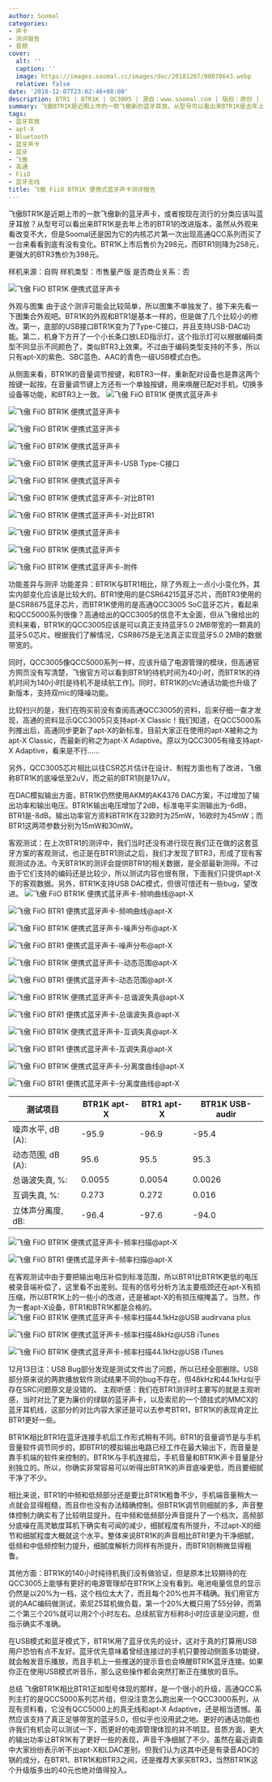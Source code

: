 ```yaml
---
author: Soomal
categories:
- 声卡
- 测评报告
- 音频
cover:
  alt: ''
  caption: ''
  image: https://images.soomal.cc/images/doc/20181207/00078643.webp
  relative: false
date: '2018-12-07T23:02:46+08:00'
description: BTR1 | BTR1K | QC3005 | 源自：www.soomal.com | 版权：原创 |  平均/总评分：08.67/182
summary: 飞傲BTR1K是近期上市的一款飞傲新的蓝牙耳放，从型号可以看出来BTR1K是去年上市的BTR1的改进版本，虽然从外观来看改变不大，但是Soomal还是因为它的内核芯片第一次出现高通QCC系列而买了一台来看看到底有没有变化。
tags:
- 蓝牙耳放
- apt-X
- Bluetooth
- 蓝牙声卡
- 蓝牙
- 飞傲
- 高通
- FiiO
- 蓝牙无线
title: 飞傲 FiiO BTR1K 便携式蓝牙声卡测评报告
---
```


飞傲BTR1K是近期上市的一款飞傲新的蓝牙声卡，或者按现在流行的分类应该叫蓝牙耳放？从型号可以看出来BTR1K是去年上市的BTR1的改进版本，虽然从外观来看改变不大，但是Soomal还是因为它的内核芯片第一次出现高通QCC系列而买了一台来看看到底有没有变化。BTR1K上市后售价为298元，而BTR1则降为258元，更强大的BTR3售价为398元。

样机来源：自购
样机类型：市售量产版
是否商业关系：否

![飞傲 FiiO BTR1K 便携式蓝牙声卡](https://images.soomal.cc/images/doc/20181207/00078631.webp)




外观与图集
由于这个测评可能会比较简单，所以图集不单独发了，接下来先看一下图集合外观吧。BTR1K的外观和BTR1是基本一样的，但是做了几个比较小的修改。第一，底部的USB接口BTR1K变为了Type-C接口，并且支持USB-DAC功能。第二，机身下方开了一个小长条口放LED指示灯，这个指示灯可以根据编码类型不同显示不同颜色了，类似BTR3上效果。不过由于编码类型支持的不多，所以只有apt-X的紫色、SBC蓝色、AAC的青色一级USB模式白色。

从侧面来看，BTR1K的音量调节按键，和BTR3一样，重新配对设备也是靠这两个按键一起按。在音量调节键上方还有一个单独按键，用来唤醒已配对手机，切换多设备等功能，和BTR3上一致。
![飞傲 FiiO BTR1K 便携式蓝牙声卡](https://images.soomal.cc/images/doc/20181207/00078632.webp)




![飞傲 FiiO BTR1K 便携式蓝牙声卡](https://images.soomal.cc/images/doc/20181207/00078633.webp)




![飞傲 FiiO BTR1K 便携式蓝牙声卡](https://images.soomal.cc/images/doc/20181207/00078634.webp)




![飞傲 FiiO BTR1K 便携式蓝牙声卡](https://images.soomal.cc/images/doc/20181207/00078635.webp)




![飞傲 FiiO BTR1K 便携式蓝牙声卡-USB Type-C接口](https://images.soomal.cc/images/doc/20181207/00078636.webp)




![飞傲 FiiO BTR1K 便携式蓝牙声卡](https://images.soomal.cc/images/doc/20181207/00078637.webp)




![飞傲 FiiO BTR1K 便携式蓝牙声卡-对比BTR1](https://images.soomal.cc/images/doc/20181207/00078638.webp)




![飞傲 FiiO BTR1K 便携式蓝牙声卡-对比BTR1](https://images.soomal.cc/images/doc/20181207/00078639.webp)




![飞傲 FiiO BTR1K 便携式蓝牙声卡](https://images.soomal.cc/images/doc/20181207/00078640.webp)




![飞傲 FiiO BTR1K 便携式蓝牙声卡](https://images.soomal.cc/images/doc/20181207/00078641.webp)




![飞傲 FiiO BTR1K 便携式蓝牙声卡-附件](https://images.soomal.cc/images/doc/20181207/00078642.webp)




功能差异与测评
功能差异：BTR1K与BTR1相比，除了外观上一点小小变化外，其实内部变化应该是比较大的。BTR1使用的是CSR64215蓝牙芯片，而BTR3使用的是CSR8675蓝牙芯片，而BTR1K使用的是高通QCC3005 SoC蓝牙芯片，看起来和QCC5000系列很像？高通给出的QCC3005的信息不太全面，但从飞傲给出的资料来看，BTR1K的QCC3005应该是可以真正支持蓝牙5.0 2MB带宽的一颗真的蓝牙5.0芯片。根据我们了解情况，CSR8675是无法真正实现蓝牙5.0 2MB的数据带宽的。

同时，QCC3005像QCC5000系列一样，应该升级了电源管理的模块，但高通官方网页没有写清楚，飞傲官方可以看到BTR1的待机时间为40小时，而BTR1K的待机时间为140小时[是待机不是续航工作]。同时，BTR1K的cVc通话功能也升级了新版本，支持双mic的降噪功能。

比较扫兴的是，我们在购买前没有查阅高通QCC3005的资料，后来仔细一查才发现，高通的资料显示QCC3005只支持apt-X Classic！我们知道，在QCC5000系列推出后，高通同步更新了apt-X的新标准，目前大家正在使用的apt-X被称之为apt-X Classic，而最新的称之为apt-X Adaptive。原以为QCC3005有缘支持apt-X Adaptive，看来是不行……

另外，QCC3005芯片相比以往CSR芯片估计在设计、制程方面也有了改进，飞傲称BTR1K的底噪低至2uV，而之前的BTR1则是17uV。

在DAC模拟输出方面，BTR1K仍然使用AKM的AK4376 DAC方案，不过增加了输出功率和输出电压。BTR1K输出电压增加了2dB，标准电平实测输出为-6dB，BTR1是-8dB。输出功率官方资料BTR1K在32欧时为25mW，16欧时为45mW；而BTR1这两项参数分别为15mW和30mW。

客观测试：在上次BTR1的测评中，我们当时还没有进行现在我们正在做的这套蓝牙方案的客观测试，也正是在BTR1测试之后，我们才发现了BTR3，形成了现有客观测试办法。今天BTR1K的测评会提供BTR1的相关数据，是全部最新测得。不过由于它们支持的编码还是比较少，所以测试内容也很有限，下面我们只提供apt-X下的客观数据。另外，BTR1K支持USB DAC模式，但很可惜还有一些bug，望改进。
![飞傲 FiiO BTR1K 便携式蓝牙声卡-频响曲线@apt-X](https://images.soomal.cc/images/doc/20181207/00078614_01.webp)




![飞傲 FiiO BTR1 便携式蓝牙声卡-频响曲线@apt-X](https://images.soomal.cc/images/doc/20181207/00078620_01.webp)




![飞傲 FiiO BTR1K 便携式蓝牙声卡-噪声分布@apt-X](https://images.soomal.cc/images/doc/20181207/00078615_01.webp)




![飞傲 FiiO BTR1 便携式蓝牙声卡-噪声分布@apt-X](https://images.soomal.cc/images/doc/20181207/00078621_01.webp)




![飞傲 FiiO BTR1K 便携式蓝牙声卡-动态范围@apt-X](https://images.soomal.cc/images/doc/20181207/00078616_01.webp)




![飞傲 FiiO BTR1 便携式蓝牙声卡-动态范围@apt-X](https://images.soomal.cc/images/doc/20181207/00078622_01.webp)




![飞傲 FiiO BTR1K 便携式蓝牙声卡-总谐波失真@apt-X](https://images.soomal.cc/images/doc/20181207/00078617_01.webp)




![飞傲 FiiO BTR1 便携式蓝牙声卡-总谐波失真@apt-X](https://images.soomal.cc/images/doc/20181207/00078623_01.webp)




![飞傲 FiiO BTR1K 便携式蓝牙声卡-互调失真@apt-X](https://images.soomal.cc/images/doc/20181207/00078618_01.webp)




![飞傲 FiiO BTR1 便携式蓝牙声卡-互调失真@apt-X](https://images.soomal.cc/images/doc/20181207/00078624_01.webp)




![飞傲 FiiO BTR1K 便携式蓝牙声卡-分离度曲线@apt-X](https://images.soomal.cc/images/doc/20181207/00078619_01.webp)




![飞傲 FiiO BTR1 便携式蓝牙声卡-分离度曲线@apt-X](https://images.soomal.cc/images/doc/20181207/00078625_01.webp)




| 测试项目 | BTR1K apt-X | BTR1 apt-X | BTR1K USB-audir |
| --- | --- | --- | --- |
| 噪声水平, dB (A): | -95.9 | -96.9 | -95.4 |
| 动态范围, dB (A): | 95.6 | 95.5 | 95.3 |
| 总谐波失真, %: | 0.0055 | 0.0054 | 0.0026 |
| 互调失真, %: | 0.273 | 0.272 | 0.016 |
| 立体声分离度, dB: | -96.4 | -97.6 | -94.0 |


![飞傲 FiiO BTR1K 便携式蓝牙声卡-频率扫描@apt-X](https://images.soomal.cc/images/doc/20181207/00078626_01.webp)




![飞傲 FiiO BTR1 便携式蓝牙声卡-频率扫描@apt-X](https://images.soomal.cc/images/doc/20181207/00078627_01.webp)




在客观测试中由于要把输出电压补偿到标准范围，所以BTR1比BTR1K更低的电压被录音端补偿了，这里看不出差别。现有的信号分析方法主要瓶颈还在apt-X有损压缩，所以BTR1K上的一些小的改进，还是被apt-X的有损压缩掩盖了。当然，作为一套apt-X设备，BTR1和BTR1K都是合格的。
![飞傲 FiiO BTR1K 便携式蓝牙声卡-频率扫描44.1kHz@USB audirvana plus](https://images.soomal.cc/images/doc/20181207/00078628_01.webp)




![飞傲 FiiO BTR1K 便携式蓝牙声卡-频率扫描48kHz@USB iTunes](https://images.soomal.cc/images/doc/20181207/00078629_01.webp)




![飞傲 FiiO BTR1K 便携式蓝牙声卡-频率扫描44.1kHz@USB iTunes](https://images.soomal.cc/images/doc/20181207/00078630_01.webp)




12月13日注：USB Bug部分发现是测试文件出了问题，所以已经全部删除。USB部分原来说的两款播放软件测试结果不同的bug不存在，但48kHz和44.1kHz似乎存在SRC问题原文是没错的。
主观听感：我们在BTR1测评时主要写的就是主观听感，当时对比了更为廉价的绿联的蓝牙声卡，以及索尼的一个颈挂式的MMCX的蓝牙耳机线，这部分的对比内容大家还是可以去参考BTR1，BTR1K的表现肯定比BTR1更好一些。

BTR1K相比BTR1在蓝牙连接手机后工作形式稍有不同。BTR1的音量调节是与手机音量软件调节同步的，即BTR1的模拟输出电路已经工作在最大输出下，而音量是靠手机端的软件来控制的。BTR1K与手机连接后，手机音量和BTR1K声卡音量是分别独立的。所以，你确实非常容易可以听得出BTR1K的声音底噪更低，而且要细腻干净了不少。

相比来说，BTR1的中频和低频部分还是要比BTR1K粗鲁不少，手机端音量稍大一点就会显得粗糙，而且你也没有办法精确控制。但BTR1K调节则细腻的多，声音整体控制力确实有了比较明显提升。在中频和低频部分声音提升了一个档次，高频部分底噪在高灵敏度耳机下确实有可闻的减少，细腻程度有所提升，不过apt-X的细节和细腻程度大概就这个水平。整体来说BTR1K的声音相比BTR1更为干净细腻，低频和中低频控制力提升，细腻度解析力同样有所提升，而BTR1则稍微显得粗鲁。

其他方面：BTR1K的140小时纯待机我们没有做验证，但是原本比较期待的在QCC3005上能够有更好的电源管理却在BTR1K上没有看到。电池电量信息的显示仍然是以20%为一档，这个档位太大了，而且每个20%也并不精确。我们用官方说的AAC编码做测试，索尼Z5耳机做负载，第一个20%大概只用了55分钟，而第二个第三个20%就可以用2个小时左右。总续航官方标称8小时应该是没问题，但指示确实不准确。

在USB模式和蓝牙模式下，BTR1K用了蓝牙优先的设计，这对于真的打算用USB用户恐怕有点不友好。蓝牙优先意味着曾经连接过的手机只要按动侧面多功能键，就会触发音乐播放，而且手机上一些推送的提示音也会唤醒BTR1K蓝牙连接。如果你正在使用USB模式听音乐，那么这些操作都会突然打断正在播放的音乐。

总结
飞傲BTR1K相比BTR1正如型号体现的那样，是一个很小的升级，高通QCC系列主打的是QCC5000系列芯片组，但没注意怎么跑出来一个QCC3000系列，从现有资料看，它没有QCC5000上的真无线和apt-X Adaptive，还是相当遗憾。虽然应该支持了真正足够带宽的蓝牙5.0，但似乎也没用武之地。更好的通话功能也许我们有机会可以测试一下，而更好的电源管理体现的并不明显。音质方面，更大的输出功率让BTR1K有了更好一些的表现，声音干净细腻了不少。虽然在最近调查中大家纷纷表示听不出apt-X和LDAC差别，但我们认为这其中还是有录音ADC的锅的成分，在BTR1、BTR1K和BTR3之间，还是推荐大家买BTR3，当然BTR1K这个升级版多出的40元也绝对值得投入。